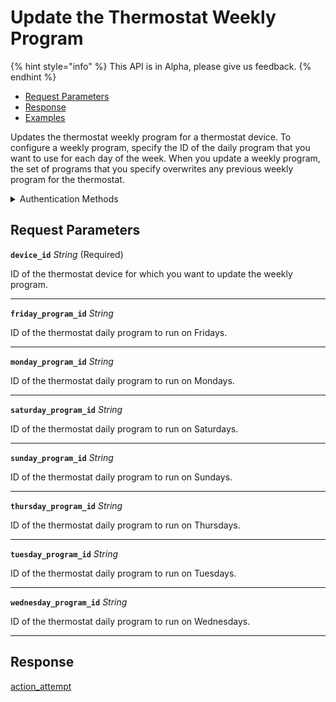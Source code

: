 # Update the Thermostat Weekly Program
{% hint style="info" %}
This API is in Alpha, please give us feedback.
{% endhint %}

- [Request Parameters](./#request-parameters)
- [Response](./#response)
- [Examples](./#examples)

Updates the thermostat weekly program for a thermostat device. To configure a weekly program, specify the ID of the daily program that you want to use for each day of the week. When you update a weekly program, the set of programs that you specify overwrites any previous weekly program for the thermostat.


<details>

<summary>Authentication Methods</summary>

- API key
- Client session token
- Personal access token
  <br>Must also include the `seam-workspace` header in the request.

To learn more, see [Authentication](https://docs.seam.co/latest/api/authentication).
</details>

## Request Parameters

**`device_id`** *String* (Required)

ID of the thermostat device for which you want to update the weekly program.

---

**`friday_program_id`** *String*

ID of the thermostat daily program to run on Fridays.

---

**`monday_program_id`** *String*

ID of the thermostat daily program to run on Mondays.

---

**`saturday_program_id`** *String*

ID of the thermostat daily program to run on Saturdays.

---

**`sunday_program_id`** *String*

ID of the thermostat daily program to run on Sundays.

---

**`thursday_program_id`** *String*

ID of the thermostat daily program to run on Thursdays.

---

**`tuesday_program_id`** *String*

ID of the thermostat daily program to run on Tuesdays.

---

**`wednesday_program_id`** *String*

ID of the thermostat daily program to run on Wednesdays.

---


## Response

[action\_attempt](./)


